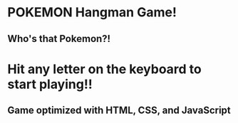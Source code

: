 # POKEMON Hangman Game!
## Who's that Pokemon?!

# Hit any letter on the keyboard to start playing!!

## Game optimized with HTML, CSS, and JavaScript




